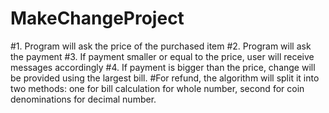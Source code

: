 # MakeChangeProject
#1. Program will ask the price of the purchased item
#2. Program will ask the payment
#3. If payment smaller or equal to the price, user will receive messages accordingly
#4. If payment is bigger than the price, change will be provided using the largest bill.
#For refund, the algorithm will split it into two methods: one for bill calculation for whole number, second for coin denominations for decimal number.

